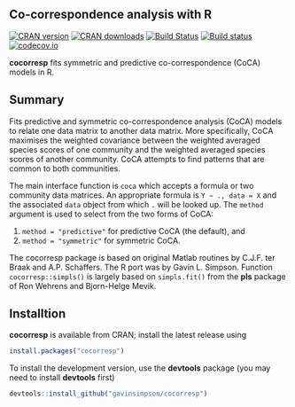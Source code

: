## Co-correspondence analysis with R

[![CRAN version](https://www.r-pkg.org/badges/version/cocorresp)](https://cran.r-project.org/package=cocorresp)
[![CRAN downloads](https://cranlogs.r-pkg.org/badges/grand-total/cocorresp)](https://cran.r-project.org/package=cocorresp)
[![Build Status](https://travis-ci.org/gavinsimpson/cocorresp.svg?branch=master)](https://travis-ci.org/gavinsimpson/cocorresp)
[![Build status](https://ci.appveyor.com/api/projects/status/u1e24ck7a61eonxr/branch/master?svg=true)](https://ci.appveyor.com/project/gavinsimpson/cocorresp/branch/master)
[![codecov.io](https://codecov.io/github/gavinsimpson/cocorresp/coverage.svg?branch=master)](https://codecov.io/github/gavinsimpson/cocorresp?branch=master)

**cocorresp** fits symmetric and predictive co-correspondence (CoCA) models in R.

## Summary

Fits predictive and symmetric co-correspondence analysis (CoCA) models to relate one data matrix to another data matrix. More specifically, CoCA maximises the weighted covariance between the weighted averaged species scores of one community and the weighted averaged species scores of another community. CoCA attempts to find patterns that are common to both communities.

The main interface function is `coca` which accepts a 
formula or two community data matrices. An appropriate formula is `Y ~ ., data = X` and the associated `data` object from which `.` will be looked up. The `method` argument is used to select from the two forms of CoCA:

1. `method = "predictive"` for predictive CoCA (the default), and
1. `method = "symmetric"` for symmetric CoCA.

The cocorresp package is based on original Matlab routines by C.J.F. ter Braak and A.P. Schaffers. The R port was by Gavin L. Simpson. Function `cocorresp::simpls()` is largely based on `simpls.fit()` from the **pls** package of Ron Wehrens and Bjorn-Helge Mevik.

## Installtion

**cocorresp** is available from CRAN; install the latest release using

```r
install.packages("cocorresp")
```

To install the development version, use the **devtools** package (you may need to install **devtools** first)

```r
devtools::install_github("gavinsimpson/cocorresp")
```
